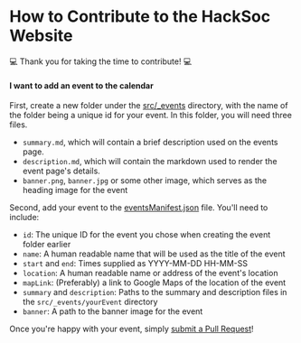 # How to Contribute to the HackSoc Website

:computer: Thank you for taking the time to contribute! :computer:

#### I want to add an event to the calendar

First, create a new folder under the [src/_events](src/_events) directory, with the name of the folder being a unique id for your event. In this folder, you will need three files.
- `summary.md`, which will contain a brief description used on the events page.
- `description.md`, which will contain the markdown used to render the event page's details.
- `banner.png`, `banner.jpg` or some other image, which serves as the heading image for the event

Second, add your event to the [eventsManifest.json](src/_events/eventsManifest.json) file. You'll need to include:
- `id`: The unique ID for the event you chose when creating the event folder earlier
- `name`: A human readable name that will be used as the title of the event
- `start` and `end`: Times supplied as YYYY-MM-DD HH-MM-SS
- `location`: A human readable name or address of the event's location
- `mapLink`: (Preferably) a link to Google Maps of the location of the event
- `summary` and `description`: Paths to the summary and description files in the `src/_events/yourEvent` directory
- `banner`: A path to the banner image for the event

Once you're happy with your event, simply [submit a Pull Request](https://github.com/HackSocNotts/hacksocnotts.co.uk/pulls)!
